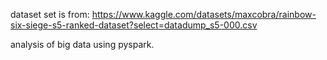 dataset set is from: https://www.kaggle.com/datasets/maxcobra/rainbow-six-siege-s5-ranked-dataset?select=datadump_s5-000.csv

analysis of big data using pyspark.

